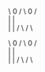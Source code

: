 
\ 0 /     \ 0 /       
  |         |      
  |         |
 / \       / \  

 
\ 0 /     \ 0 /       
  |         |      
  |         |
 / \       / \  
